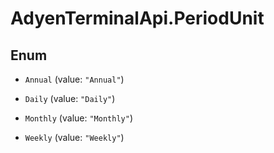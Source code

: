 # AdyenTerminalApi.PeriodUnit

## Enum


* `Annual` (value: `"Annual"`)

* `Daily` (value: `"Daily"`)

* `Monthly` (value: `"Monthly"`)

* `Weekly` (value: `"Weekly"`)


